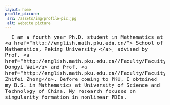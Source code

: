 ```yaml
---
layout: home
profile_picture:
 src: /assets/img/profile-pic.jpg
 alt: website picture
---
```


<div id="header" style="width: 105%;">
    <div id="centered" style="margin: 0 auto; width: 100%;"></div>
	<p>
	<font size="+1">

      I am a fourth year Ph.D. student in Mathematics at <a href="http://english.math.pku.edu.cn/"> School of Mathematics, Peking University </a>, advised by Prof. <a href="http://english.math.pku.edu.cn//Faculty/Facuity/ALL/old_site_Faculty_ALL_2_611.htm"> Dongyi Wei</a> and Prof. <a href="http://english.math.pku.edu.cn//Faculty/Facuity/ALL/old_site_Faculty_ALL_2_128.htm"> Zhifei Zhang</a>. Before coming to PKU, I obtained my B.S. in Mathematics at University of Science and Technology of China. My research focuses on singularity formation in nonlinear PDEs.

   <!-- <p> I am on the 2024-2025 academic job market.  </p> -->
<!--   Update Nov 21, 2023  
	I am a Courant Instructor at <a href="cims.nyu.edu"> Courant Institute, NYU</a>. I obtained my Ph.D. in Applied & Comput. Math. at Caltech, advised by <a href="http://users.cms.caltech.edu/~hou/"> Prof. Thomas Y. Hou</a>. Before coming to Caltech, I obtained my B.S. in Mathematics at Peking University. My current research focuses on singularity formation in incompressible fluids and related models. -->


<!-- <p> In the summer of 2023, I will be in China.  </p> -->
<!--     I am currently a fourth year Ph.D. student in Applied & Comput. Math. at Caltech, advised by 
    <a href="http://users.cms.caltech.edu/~hou/"> Prof. Thomas Y. Hou</a>. Before coming to Caltech, I obtained my B.S. in Mathematics at Peking University, where I conducted my undergraduate research under the supervision of <a href="https://www.math.pku.edu.cn/teachers/zhangpw/private/homepage/"> Prof. PingWen Zhang</a> and <a href="http://english.math.pku.edu.cn/peoplefaculty/128.html"> Prof. Zhifei Zhang</a>. My current research focuses on singularity formation in incompressible fluids.  -->
</font>
<!--   Welcome! This site serves as an example for the Bay Jekyll theme. Bay is a very simple and minimal theme, directly inspired by Dan Grover's <a href="http://dangrover.com">website</a>. -->

<!-- </p>

<p>	<font size="+1">
       I will be a Courant Instructor at New York University from Fall 2022.
      </font> 
</p>
</div> -->

<!-- <p>
  You can find the source code and the instructions on <a href="https://github.com/eliottvincent/bay">GitHub</a>.
</p> -->

